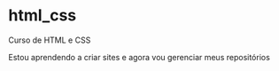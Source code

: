 # html_css
 Curso de HTML e CSS

 Estou aprendendo a criar sites e agora vou gerenciar meus repositórios
